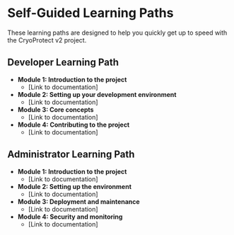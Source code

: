 # Self-Guided Learning Paths

These learning paths are designed to help you quickly get up to speed with the CryoProtect v2 project.

## Developer Learning Path

*   **Module 1: Introduction to the project**
    *   [Link to documentation]
*   **Module 2: Setting up your development environment**
    *   [Link to documentation]
*   **Module 3: Core concepts**
    *   [Link to documentation]
*   **Module 4: Contributing to the project**
    *   [Link to documentation]

## Administrator Learning Path

*   **Module 1: Introduction to the project**
    *   [Link to documentation]
*   **Module 2: Setting up the environment**
    *   [Link to documentation]
*   **Module 3: Deployment and maintenance**
    *   [Link to documentation]
*   **Module 4: Security and monitoring**
    *   [Link to documentation]